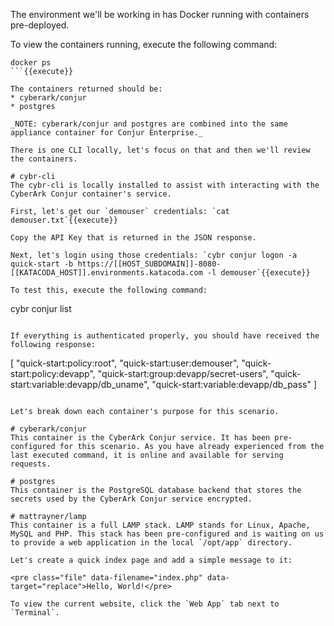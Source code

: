 
The environment we'll be working in has Docker running with containers pre-deployed.

To view the containers running, execute the following command:
```
docker ps
```{{execute}}

The containers returned should be:
* cyberark/conjur
* postgres

_NOTE: cyberark/conjur and postgres are combined into the same appliance container for Conjur Enterprise._

There is one CLI locally, let's focus on that and then we'll review the containers.

# cybr-cli
The cybr-cli is locally installed to assist with interacting with the CyberArk Conjur container's service.

First, let's get our `demouser` credentials: `cat demouser.txt`{{execute}}

Copy the API Key that is returned in the JSON response.

Next, let's login using those credentials: `cybr conjur logon -a quick-start -b https://[[HOST_SUBDOMAIN]]-8080-[[KATACODA_HOST]].environments.katacoda.com -l demouser`{{execute}}

To test this, execute the following command:
```
cybr conjur list
```{{execute}}

If everything is authenticated properly, you should have received the following response:

```
[
  "quick-start:policy:root",
  "quick-start:user:demouser",
  "quick-start:policy:devapp",
  "quick-start:group:devapp/secret-users",
  "quick-start:variable:devapp/db_uname",
  "quick-start:variable:devapp/db_pass"
]
```

Let's break down each container's purpose for this scenario.

# cyberark/conjur
This container is the CyberArk Conjur service. It has been pre-configured for this scenario. As you have already experienced from the last executed command, it is online and available for serving requests.

# postgres
This container is the PostgreSQL database backend that stores the secrets used by the CyberArk Conjur service encrypted.

# mattrayner/lamp
This container is a full LAMP stack. LAMP stands for Linux, Apache, MySQL and PHP. This stack has been pre-configured and is waiting on us to provide a web application in the local `/opt/app` directory.

Let's create a quick index page and add a simple message to it:

<pre class="file" data-filename="index.php" data-target="replace">Hello, World!</pre>

To view the current website, click the `Web App` tab next to `Terminal`.